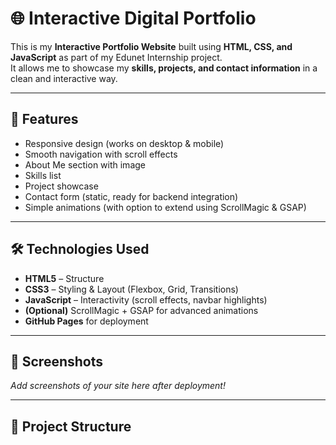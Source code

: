 # 🌐 Interactive Digital Portfolio

This is my **Interactive Portfolio Website** built using **HTML, CSS, and JavaScript** as part of my Edunet Internship project.  
It allows me to showcase my **skills, projects, and contact information** in a clean and interactive way.

---

## 🚀 Features
- Responsive design (works on desktop & mobile)  
- Smooth navigation with scroll effects  
- About Me section with image  
- Skills list  
- Project showcase  
- Contact form (static, ready for backend integration)  
- Simple animations (with option to extend using ScrollMagic & GSAP)  

---

## 🛠️ Technologies Used
- **HTML5** – Structure  
- **CSS3** – Styling & Layout (Flexbox, Grid, Transitions)  
- **JavaScript** – Interactivity (scroll effects, navbar highlights)  
- **(Optional)** ScrollMagic + GSAP for advanced animations  
- **GitHub Pages** for deployment  

---

## 📸 Screenshots
_Add screenshots of your site here after deployment!_  

---

## 📂 Project Structure
